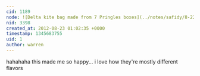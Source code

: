 ```yaml
---
cid: 1189
node: ![Delta kite bag made from 7 Pringles boxes](../notes/safidy/8-22-2012/delta-kite-bag-made-7-pringles-boxes)
nid: 3398
created_at: 2012-08-23 01:02:35 +0000
timestamp: 1345683755
uid: 1
author: warren
---
```


hahahaha this made me so happy... i love how they're mostly different flavors